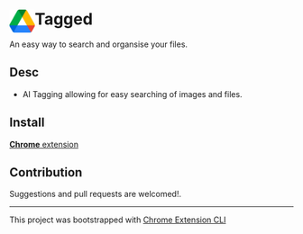 # <img src="public/icons/icon_48.png" width="45" align="left"> Tagged

An easy way to search and organsise your files.

## Desc

- AI Tagging allowing for easy searching of images and files.

## Install

[**Chrome** extension]()

## Contribution

Suggestions and pull requests are welcomed!.

---

This project was bootstrapped with [Chrome Extension CLI](https://github.com/dutiyesh/chrome-extension-cli)

